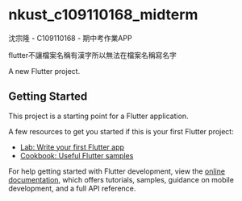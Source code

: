 # nkust_c109110168_midterm

沈宗隆 - C109110168 - 期中考作業APP

flutter不讓檔案名稱有漢字所以無法在檔案名稱寫名字

A new Flutter project.

## Getting Started

This project is a starting point for a Flutter application.

A few resources to get you started if this is your first Flutter project:

- [Lab: Write your first Flutter app](https://docs.flutter.dev/get-started/codelab)
- [Cookbook: Useful Flutter samples](https://docs.flutter.dev/cookbook)

For help getting started with Flutter development, view the
[online documentation](https://docs.flutter.dev/), which offers tutorials,
samples, guidance on mobile development, and a full API reference.

